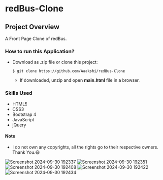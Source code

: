 # redBus-Clone

## Project Overview
A Front Page Clone of redBus.

### How to run this Application?
  * Download as .zip file or clone this project:
    ```
    $ git clone https://github.com/Aaakshi/redBus-Clone
    ```
    * If downloaded, unzip and open **main.html** file in a browser.

### Skills Used
  * HTML5
  * CSS3
  * Bootstrap 4
  * JavaScript
  * jQuery
  
#### Note
  * I do not own any copyrights, all the rights go to their respective owners. Thank You.:smiley:


![Screenshot 2024-09-30 192337](https://github.com/user-attachments/assets/20538722-9cbd-4341-846c-9cb99e690327)
![Screenshot 2024-09-30 192351](https://github.com/user-attachments/assets/c82cdd6e-5a3c-44f0-9fe2-3b43109b832e)
![Screenshot 2024-09-30 192408](https://github.com/user-attachments/assets/d2b51d1b-b63f-4f4c-91f2-06f1bdc59abc)
![Screenshot 2024-09-30 192422](https://github.com/user-attachments/assets/513e7014-bd20-4d66-9356-9b53b59f081e)
![Screenshot 2024-09-30 192434](https://github.com/user-attachments/assets/adc75b02-3917-4317-8c91-6b03a2a01f94)

